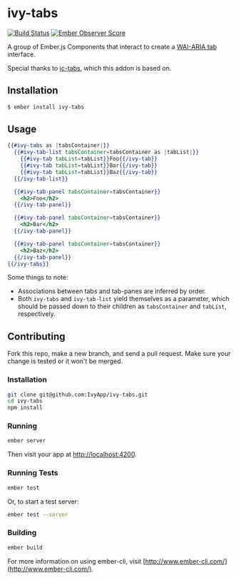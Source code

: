 # ivy-tabs

[![Build Status](https://travis-ci.org/IvyApp/ivy-tabs.svg?branch=master)](https://travis-ci.org/IvyApp/ivy-tabs)
[![Ember Observer Score](http://emberobserver.com/badges/ivy-tabs.svg)](http://emberobserver.com/addons/ivy-tabs)

A group of Ember.js Components that interact to create a [WAI-ARIA tab] interface.

Special thanks to [ic-tabs], which this addon is based on.

## Installation

```sh
$ ember install ivy-tabs
```

## Usage

```handlebars
{{#ivy-tabs as |tabsContainer|}}
  {{#ivy-tab-list tabsContainer=tabsContainer as |tabList|}}
    {{#ivy-tab tabList=tabList}}Foo{{/ivy-tab}}
    {{#ivy-tab tabList=tabList}}Bar{{/ivy-tab}}
    {{#ivy-tab tabList=tabList}}Baz{{/ivy-tab}}
  {{/ivy-tab-list}}

  {{#ivy-tab-panel tabsContainer=tabsContainer}}
    <h2>Foo</h2>
  {{/ivy-tab-panel}}

  {{#ivy-tab-panel tabsContainer=tabsContainer}}
    <h2>Bar</h2>
  {{/ivy-tab-panel}}

  {{#ivy-tab-panel tabsContainer=tabsContainer}}
    <h2>Baz</h2>
  {{/ivy-tab-panel}}
{{/ivy-tabs}}
```

Some things to note:

  * Associations between tabs and tab-panes are inferred by order.
  * Both `ivy-tabs` and `ivy-tab-list` yield themselves as a parameter, which
    should be passed down to their children as `tabsContainer` and `tabList`,
    respectively.

## Contributing

Fork this repo, make a new branch, and send a pull request. Make sure your
change is tested or it won't be merged.

### Installation

```sh
git clone git@github.com:IvyApp/ivy-tabs.git
cd ivy-tabs
npm install
```

### Running

```sh
ember server
```

Then visit your app at [http://localhost:4200](http://localhost:4200).

### Running Tests

```sh
ember test
```

Or, to start a test server:

```sh
ember test --server
```

### Building

```sh
ember build
```

For more information on using ember-cli, visit
[http://www.ember-cli.com/](http://www.ember-cli.com/).

[WAI-ARIA tab]: http://www.w3.org/TR/wai-aria/roles#tab
[ic-tabs]: https://github.com/instructure/ic-tabs
